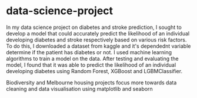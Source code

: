# data-science-project

In my data science project on diabetes and stroke prediction, I sought to develop a model that could accurately predict the likelihood of an individual developing diabetes and stroke respectively based on various risk factors. To do this, I downloaded a dataset from kaggle and it's dependednt variable determine if the patient has diabetes or not. I used machine learning algorithms to train a model on the data. After testing and evaluating the model, I found that it was able to predict the likelihood of an individual developing diabetes using Random Forest, XGBoost and LGBMClassifier.	

Biodiversity and Melbourne housing projects focus more towards data cleaning and data visualisation using matplotlib and seaborn
